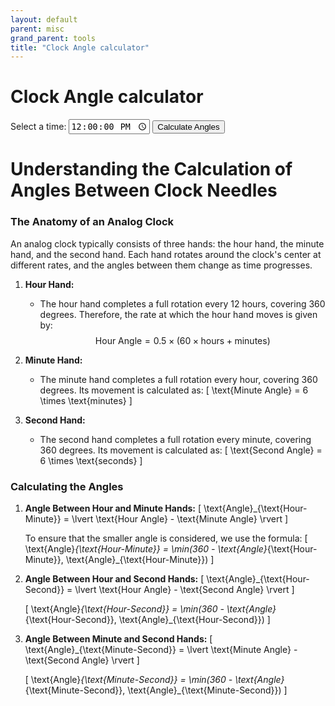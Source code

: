 ```yaml
---
layout: default
parent: misc
grand_parent: tools
title: "Clock Angle calculator"
---
```


# Clock Angle calculator

<style>
    #angle-result {
    font-size: 20px;
    margin-top: 20px;
    }

    #clock {
    margin-top: 20px;
    }
</style>

<label for="timeInput">Select a time:</label>
<input type="time" id="timeInput" value="12:00" step="1">
<button onclick="calculateAngles()">Calculate Angles</button>
<div id="angle-result"></div>
<div id="clock"></div>

<script>

function calculateAngles() {
const timeInput = document.getElementById('timeInput');
const angleResult = document.getElementById('angle-result');
const clockDiv = document.getElementById('clock');

const selectedTime = timeInput.value;
const timeArray = selectedTime.split(':');
const hours = parseInt(timeArray[0]);
const minutes = parseInt(timeArray[1]);
const seconds = parseInt(timeArray[2]) || 0; /* Default seconds to 0 if not provided */

const hourAngle = 0.5 * (60 * hours + minutes);
const minuteAngle = 6 * minutes;
const secondAngle = 6 * seconds;

let angleHourMinute = Math.abs(hourAngle - minuteAngle);
angleHourMinute = Math.min(360 - angleHourMinute, angleHourMinute);

let angleHourSecond = Math.abs(hourAngle - secondAngle);
angleHourSecond = Math.min(360 - angleHourSecond, angleHourSecond);

let angleMinuteSecond = Math.abs(minuteAngle - secondAngle);
angleMinuteSecond = Math.min(360 - angleMinuteSecond, angleMinuteSecond);

angleResult.innerHTML = `
Angle between hour and minute needles: ${angleHourMinute} degrees.<br>
Angle between hour and second needles: ${angleHourSecond} degrees.<br>
Angle between minute and second needles: ${angleMinuteSecond} degrees.
`;

drawClock(hours, minutes, seconds, clockDiv);
}

function drawClock(hours, minutes, seconds, container) {
const clockSVG = `
<svg height="200" width="200">
<circle cx="100" cy="100" r="90" stroke="black" stroke-width="4" fill="white" />
${drawNeedle(100, 100, hours * 30, 50, 6, "hour")}
${drawNeedle(100, 100, minutes * 6, 70, 4, "minute")}
${drawNeedle(100, 100, seconds * 6, 80, 2, "second")}
</svg>
`;

container.innerHTML = clockSVG;
}

function drawNeedle(cx, cy, angle, length, width, id) {
const needleX = cx + length * Math.cos((angle - 90) * (Math.PI / 180));
const needleY = cy + length * Math.sin((angle - 90) * (Math.PI / 180));

return `<line id="${id}" x1="${cx}" y1="${cy}" x2="${needleX}" y2="${needleY}" stroke="black" stroke-width="${width}" />`;
}

window.onload = calculateAngles;
</script>


# Understanding the Calculation of Angles Between Clock Needles

### The Anatomy of an Analog Clock

An analog clock typically consists of three hands: the hour hand, the minute hand, and the second hand. Each hand rotates around the clock's center at different rates, and the angles between them change as time progresses.

1. **Hour Hand:**
   - The hour hand completes a full rotation every 12 hours, covering 360 degrees. Therefore, the rate at which the hour hand moves is given by:
     $$ \text{Hour Angle} = 0.5 \times (60 \times \text{hours} + \text{minutes}) $$

2. **Minute Hand:**
   - The minute hand completes a full rotation every hour, covering 360 degrees. Its movement is calculated as:
     \[ \text{Minute Angle} = 6 \times \text{minutes} \]

3. **Second Hand:**
   - The second hand completes a full rotation every minute, covering 360 degrees. Its movement is calculated as:
     \[ \text{Second Angle} = 6 \times \text{seconds} \]

### Calculating the Angles

1. **Angle Between Hour and Minute Hands:**
   \[ \text{Angle}_{\text{Hour-Minute}} = \lvert \text{Hour Angle} - \text{Minute Angle} \rvert \]

   To ensure that the smaller angle is considered, we use the formula:
   \[ \text{Angle}_{\text{Hour-Minute}} = \min(360 - \text{Angle}_{\text{Hour-Minute}}, \text{Angle}_{\text{Hour-Minute}}) \]

2. **Angle Between Hour and Second Hands:**
   \[ \text{Angle}_{\text{Hour-Second}} = \lvert \text{Hour Angle} - \text{Second Angle} \rvert \]

   \[ \text{Angle}_{\text{Hour-Second}} = \min(360 - \text{Angle}_{\text{Hour-Second}}, \text{Angle}_{\text{Hour-Second}}) \]

3. **Angle Between Minute and Second Hands:**
   \[ \text{Angle}_{\text{Minute-Second}} = \lvert \text{Minute Angle} - \text{Second Angle} \rvert \]

   \[ \text{Angle}_{\text{Minute-Second}} = \min(360 - \text{Angle}_{\text{Minute-Second}}, \text{Angle}_{\text{Minute-Second}}) \]
